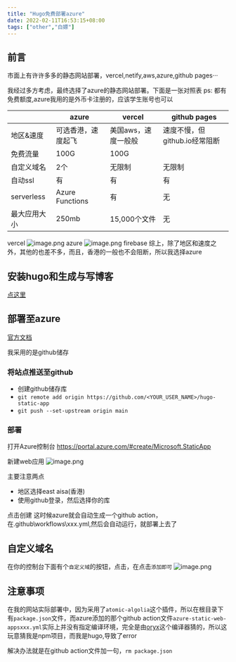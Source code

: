 ```yaml
---
title: "Hugo免费部署azure"
date: 2022-02-11T16:53:15+08:00
tags: ["other","白嫖"]
---
```


## 前言
市面上有许许多多的静态网站部署，vercel,netify,aws,azure,github pages··· 

我经过多方考虑，最终选择了azure的静态网站部署。下面是一张对照表
ps: 都有免费额度,azure我用的是外币卡注册的，应该学生账号也可以

| | azure  |  vercel  | github pages | 
|---|---|---|---|
| 地区&速度 | 可选香港，速度起飞  | 美国aws，速度一般般| 速度不慢，但github.io经常阻断|
| 免费流量| 100G | 100G | 
| 自定义域名| 2个 | 无限制 | 无限制|
| 自动ssl |  有 |有 |有 |
| serverless |  Azure Functions| 有 | 无|
|最大应用大小| 250mb | 15,000个文件 | 无|

vercel
![image.png](https://tva1.sinaimg.cn/large/0077qBLuly1h09k0uff9fj30qe0bbtcz.jpg)
azure
![image.png](https://tva1.sinaimg.cn/large/0077qBLuly1h09k1xf1l6j30pt0b60x0.jpg)
firebase
综上，除了地区和速度之外，其他的也差不多，而且，香港的一般也不会阻断，所以我选择azure

## 安装hugo和生成与写博客
[点这里](/posts/hugo安装/)

## 部署至azure
[官方文档](https://docs.microsoft.com/zh-cn/azure/static-web-apps/publish-hugo)

我采用的是github储存

### 将站点推送至github
+ 创建github储存库
+ `git remote add origin https://github.com/<YOUR_USER_NAME>/hugo-static-app`
+ `git push --set-upstream origin main`

### 部署
打开Azure控制台
<https://portal.azure.com/#create/Microsoft.StaticApp>

新建web应用
![image.png](https://tva1.sinaimg.cn/large/0077qBLugy1gz9pn0rjusj317o0z9ti9.jpg)

主要注意两点
+ 地区选择east aisa(香港)
+ 使用github登录，然后选择你的库

点击创建
这时候azure就会自动生成一个github action，在.github\workflows\xxx.yml,然后会自动运行，就部署上去了
## 自定义域名
在你的控制台下面有个`自定义域`的按钮，点击，在点击`添加即可`
![image.png](https://tva1.sinaimg.cn/large/0077qBLugy1gz9pssltxxj30wn0kn424.jpg)
## 注意事项
在我的网站实际部署中，因为采用了`atomic-algolia`这个插件，所以在根目录下有`package.json`文件，而azure添加的那个github action文件`azure-static-web-appsxxx.yml`实际上并没有指定编译环境，完全是由[oryx](https://github.com/microsoft/Oryx)这个编译器猜的，所以这玩意猜我是npm项目，而我是hugo,导致了error

解决办法就是在github action文件加一句，`rm package.json`